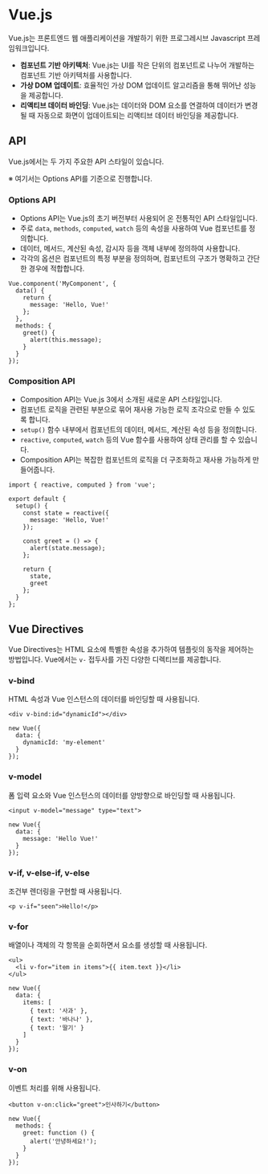﻿# Vue.js
 Vue.js는 프론트엔드 웹 애플리케이션을 개발하기 위한 프로그레시브 Javascript 프레임워크입니다.

- **컴포넌트 기반 아키텍처**: Vue.js는 UI를 작은 단위의 컴포넌트로 나누어 개발하는 컴포넌트 기반 아키텍처를 사용합니다.
- **가상 DOM 업데이트**: 효율적인 가상 DOM 업데이트 알고리즘을 통해 뛰어난 성능을 제공합니다.
- **리액티브 데이터 바인딩**: Vue.js는 데이터와 DOM 요소를 연결하여 데이터가 변경될 때 자동으로 화면이 업데이트되는 리액티브 데이터 바인딩을 제공합니다. 

## API
Vue.js에서는 두 가지 주요한 API 스타일이 있습니다.

※ 여기서는 Options API를 기준으로 진행합니다.

### Options API
- Options API는 Vue.js의 초기 버전부터 사용되어 온 전통적인 API 스타일입니다.
- 주로 `data`, `methods`, `computed`, `watch` 등의 속성을 사용하여 Vue 컴포넌트를 정의합니다.
- 데이터, 메서드, 계산된 속성, 감시자 등을 객체 내부에 정의하여 사용합니다.
- 각각의 옵션은 컴포넌트의 특정 부분을 정의하며, 컴포넌트의 구조가 명확하고 간단한 경우에 적합합니다.

```
Vue.component('MyComponent', {
  data() {
    return {
      message: 'Hello, Vue!'
    };
  },
  methods: {
    greet() {
      alert(this.message);
    }
  }
});
```

### Composition API
- Composition API는 Vue.js 3에서 소개된 새로운 API 스타일입니다.
- 컴포넌트 로직을 관련된 부분으로 묶어 재사용 가능한 로직 조각으로 만들 수 있도록 합니다.
- `setup()` 함수 내부에서 컴포넌트의 데이터, 메서드, 계산된 속성 등을 정의합니다.
- `reactive`, `computed`, `watch` 등의 Vue 함수를 사용하여 상태 관리를 할 수 있습니다.
- Composition API는 복잡한 컴포넌트의 로직을 더 구조화하고 재사용 가능하게 만들어줍니다.

```
import { reactive, computed } from 'vue';

export default {
  setup() {
    const state = reactive({
      message: 'Hello, Vue!'
    });

    const greet = () => {
      alert(state.message);
    };

    return {
      state,
      greet
    };
  }
};
```

## Vue Directives
Vue Directives는 HTML 요소에 특별한 속성을 추가하여 템플릿의 동작을 제어하는 방법입니다. Vue에서는 `v-` 접두사를 가진 다양한 디렉티브를 제공합니다.

### v-bind
HTML 속성과 Vue 인스턴스의 데이터를 바인딩할 때 사용됩니다.

```
<div v-bind:id="dynamicId"></div>
```

```
new Vue({
  data: {
    dynamicId: 'my-element'
  }
});
```

### v-model
폼 입력 요소와 Vue 인스턴스의 데이터를 양방향으로 바인딩할 때 사용됩니다.
    
```
<input v-model="message" type="text">
```

```
new Vue({
  data: {
    message: 'Hello Vue!'
  }
});
```

### v-if, v-else-if, v-else
조건부 렌더링을 구현할 때 사용됩니다.
    
```
<p v-if="seen">Hello!</p>
```

### v-for
배열이나 객체의 각 항목을 순회하면서 요소를 생성할 때 사용됩니다.
    
```
<ul>
  <li v-for="item in items">{{ item.text }}</li>
</ul>
```

```
new Vue({
  data: {
    items: [
      { text: '사과' },
      { text: '바나나' },
      { text: '딸기' }
    ]
  }
});
```

### v-on
이벤트 처리를 위해 사용됩니다.
    
```
<button v-on:click="greet">인사하기</button>
```

```
new Vue({
  methods: {
    greet: function () {
      alert('안녕하세요!');
    }
  }
});
```

